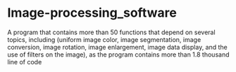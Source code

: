 # Image-processing_software
A program that contains more than 50 functions that depend on several topics, including (uniform image color, image segmentation, image conversion, image rotation, image enlargement, image data display, and the use of filters on the image), as the program contains more than 1.8 thousand line of code
